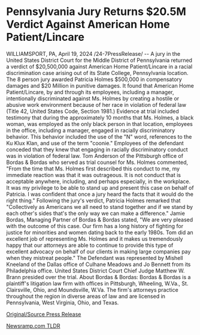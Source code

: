 # Pennsylvania Jury Returns $20.5M Verdict Against American Home Patient/Lincare

WILLIAMSPORT, PA, April 19, 2024 /24-7PressRelease/ -- A jury in the United States District Court for the Middle District of Pennsylvania returned a verdict of $20,500,000 against American Home Patient/Lincare in a racial discrimination case arising out of its State College, Pennsylvania location. The 8 person jury awarded Patricia Holmes $500,000 in compensatory damages and $20 Million in punitive damages. It found that American Home Patient/Lincare, by and through its employees, including a manager, intentionally discriminated against Ms. Holmes by creating a hostile or abusive work environment because of her race in violation of federal law (Title 42, United States Code, Section 1981.)   Evidence at trial included testimony that during the approximately 10 months that Ms. Holmes, a black woman, was employed as the only black person in that location, employees in the office, including a manager, engaged in racially discriminatory behavior. This behavior included the use of the "N" word, references to the Ku Klux Klan, and use of the term "coonie." Employees of the defendant conceded that they knew that engaging in racially discriminatory conduct was in violation of federal law.  Tom Anderson of the Pittsburgh office of Bordas & Bordas who served as trial counsel for Ms. Holmes commented, "From the time that Ms. Holmes first described this conduct to me, my immediate reaction was that it was outrageous. It is not conduct that is acceptable anywhere, including, and perhaps especially, in the workplace. It was my privilege to be able to stand up and present this case on behalf of Patricia. I was confident that once a jury heard the facts that it would do the right thing."  Following the jury's verdict, Patricia Holmes remarked that "Collectively as Americans we all need to stand together and if we stand by each other's sides that's the only way we can make a difference."  Jamie Bordas, Managing Partner of Bordas & Bordas stated, "We are very pleased with the outcome of this case. Our firm has a long history of fighting for justice for minorities and women dating back to the early 1980s. Tom did an excellent job of representing Ms. Holmes and it makes us tremendously happy that our attorneys are able to continue to provide this type of excellent advocacy on behalf of our clients in making large companies pay when they mistreat people."   The Defendant was represented by Mishell Kneeland of the Dallas office of Culhane Meadows and Jo Bennett from its Philadelphia office. United States District Court Chief Judge Matthew W. Brann presided over the trial.  About Bordas & Bordas:  Bordas & Bordas is a plaintiff's litigation law firm with offices in Pittsburgh, Wheeling, W.Va., St. Clairsville, Ohio, and Moundsville, W.Va. The firm's attorneys practice throughout the region in diverse areas of law and are licensed in Pennsylvania, West Virginia, Ohio, and Texas. 

[Original/Source Press Release](https://www.24-7pressrelease.com/press-release/510202/pennsylvania-jury-returns-205m-verdict-against-american-home-patientlincare) 

[Newsramp.com TLDR](https://newsramp.com/None) 